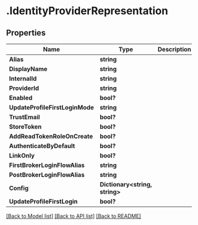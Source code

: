 # .IdentityProviderRepresentation
## Properties

Name | Type | Description | Notes
------------ | ------------- | ------------- | -------------
**Alias** | **string** |  | [optional] 
**DisplayName** | **string** |  | [optional] 
**InternalId** | **string** |  | [optional] 
**ProviderId** | **string** |  | [optional] 
**Enabled** | **bool?** |  | [optional] 
**UpdateProfileFirstLoginMode** | **string** |  | [optional] 
**TrustEmail** | **bool?** |  | [optional] 
**StoreToken** | **bool?** |  | [optional] 
**AddReadTokenRoleOnCreate** | **bool?** |  | [optional] 
**AuthenticateByDefault** | **bool?** |  | [optional] 
**LinkOnly** | **bool?** |  | [optional] 
**FirstBrokerLoginFlowAlias** | **string** |  | [optional] 
**PostBrokerLoginFlowAlias** | **string** |  | [optional] 
**Config** | **Dictionary&lt;string, string&gt;** |  | [optional] 
**UpdateProfileFirstLogin** | **bool?** |  | [optional] 

[[Back to Model list]](../README.md#documentation-for-models) [[Back to API list]](../README.md#documentation-for-api-endpoints) [[Back to README]](../README.md)

